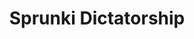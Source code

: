 ---
slug: sprunki-dictatorship
title: Sprunki Dictatorship
description: "Sprunki Dictatorship is an exciting online game. Play for free directly in your browser!"
icon: /images/popular_mods/Sprunki Dictatorship.png
url: https://wowtbc.net/sprunkin/sprunki-dictatorship/index.html
previewImage: /images/popular_mods/Sprunki Dictatorship.png
type: popular mods

# SEO配置
seo:
  title: "Sprunki Dictatorship - Play Free Online Game | Fun Browser Games"
  description: "Sprunki Dictatorship - Play this fun online game for free in your browser. No download required!"
  ogImage: "/images/popular_mods/Sprunki Dictatorship.png"
  keywords: "sprunki-dictatorship, online game, browser game, free game, popular mods game, play online"

videoUrls:
  - https://www.youtube.com/embed/example1
  - https://www.youtube.com/embed/example2

whyPlay:
  title: "Why Play Sprunki Dictatorship?"
  items:
    - "Immersive Gameplay: Sprunki Dictatorship offers an engaging and immersive gaming experience that will keep you entertained for hours"
    - "Challenging Levels: Test your skills with increasingly difficult challenges and obstacles"
    - "Beautiful Graphics: Enjoy stunning visuals and smooth animations that bring the game world to life"
    - "Regular Updates: New content and features are added regularly to keep the game fresh and exciting"
    - "Free to Play: Experience all the fun without spending a penny"
    - "Community Features: Connect with other players, share strategies, and compete for high scores"
    - "Cross-Platform: Play on any device with a web browser, no downloads required"

features:
  title: "Key Features of Sprunki Dictatorship"
  image: "/images/popular_mods/Sprunki Dictatorship.png"
  items:
    - "Intuitive Controls: Easy to learn controls make Sprunki Dictatorship accessible for players of all skill levels"
    - "Multiple Game Modes: Enjoy various gameplay options that provide different challenges and experiences"
    - "Character Customization: Personalize your gaming experience with unique characters and items"
    - "Achievement System: Complete special tasks to earn rewards and recognition"
    - "Leaderboards: Compete with players worldwide and see who can achieve the highest scores"

characteristics:
  title: "Game Characteristics"
  image: "/images/popular_mods/Sprunki Dictatorship.png"
  items:
    - "Genre: Popular mods game with elements of strategy and skill"
    - "Difficulty: Suitable for both casual gamers and those seeking a challenge"
    - "Play Time: Quick sessions or extended gameplay, depending on your preference"
    - "Art Style: Vibrant and engaging visuals that enhance the gaming experience"
    - "Sound Design: Immersive audio that complements the gameplay perfectly"

info: "Sprunki Dictatorship is an exciting online game that offers players a unique and engaging gaming experience. With its intuitive controls, stunning visuals, and challenging gameplay, Sprunki Dictatorship provides hours of entertainment for players of all ages and skill levels. Whether you're looking for a quick gaming session during a break or an extended play session, Sprunki Dictatorship delivers an immersive experience that will keep you coming back for more. The game features multiple levels of increasing difficulty, ensuring that players are constantly challenged as they progress. With regular updates adding new content and features, Sprunki Dictatorship remains fresh and exciting, providing endless entertainment options for its growing community of players."

howToPlayIntro: "Welcome to Sprunki Dictatorship! This guide will walk you through the basics and help you master the game. Whether you're a beginner or looking to improve your skills, these tips and instructions will enhance your gaming experience."

howToPlaySteps:
  - title: "Getting Started"
    description: "Begin your Sprunki Dictatorship adventure by familiarizing yourself with the controls. Use your keyboard or mouse to navigate through the game interface. The tutorial will guide you through the basic mechanics and help you understand the objectives."
  - title: "Understanding the Objectives"
    description: "In Sprunki Dictatorship, your main goal is to progress through levels by completing specific objectives. Each level presents unique challenges that require different strategies and approaches."
  - title: "Mastering the Controls"
    description: "Practice using the controls to improve your precision and reaction time. Sprunki Dictatorship requires quick reflexes and strategic thinking to overcome obstacles and defeat opponents."
  - title: "Utilizing Power-ups"
    description: "Collect power-ups throughout the game to enhance your abilities and overcome difficult challenges. Each power-up offers unique advantages that can be crucial for success."
  - title: "Developing Strategies"
    description: "As you progress in Sprunki Dictatorship, develop effective strategies for different scenarios. Analyze patterns, anticipate challenges, and adapt your approach to maximize your performance."

faq:
  title: "Frequently Asked Questions about Sprunki Dictatorship"
  items:
    - question: "Is Sprunki Dictatorship free to play?"
      answer: "Yes, Sprunki Dictatorship is completely free to play directly in your web browser. No downloads or purchases are required to enjoy the full game experience."
    - question: "Can I play Sprunki Dictatorship on mobile devices?"
      answer: "Yes, Sprunki Dictatorship is optimized for both desktop and mobile play. You can enjoy the game on any device with a web browser and internet connection."
    - question: "Are there any in-game purchases?"
      answer: "While Sprunki Dictatorship is free to play, there may be optional in-game purchases available for cosmetic items or additional features that don't affect core gameplay."
    - question: "How often is Sprunki Dictatorship updated?"
      answer: "The developers regularly update Sprunki Dictatorship with new content, features, and improvements based on player feedback and game performance."
    - question: "Can I play Sprunki Dictatorship offline?"
      answer: "Currently, Sprunki Dictatorship requires an internet connection to play as it's a browser-based online game."
    - question: "Is Sprunki Dictatorship suitable for children?"
      answer: "Yes, Sprunki Dictatorship is designed to be family-friendly and suitable for players of all ages."
    - question: "How do I report bugs or issues?"
      answer: "If you encounter any problems while playing Sprunki Dictatorship, you can report them through the game's support page or contact the developers directly through their website."
    - question: "Still Have Questions?"
      answer: "If you have additional questions about Sprunki Dictatorship that aren't covered in this FAQ, please visit our support center or contact our customer service team for assistance."
---